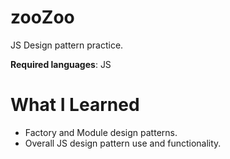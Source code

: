 # zooZoo

JS Design pattern practice. 

**Required languages**: JS

# What I Learned

* Factory and Module design patterns.
* Overall JS design pattern use and functionality. 


